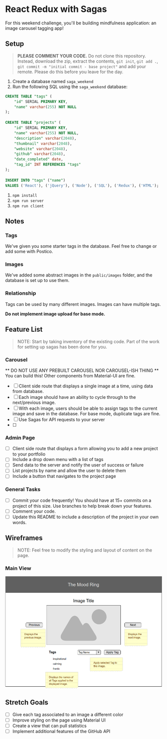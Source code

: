# React Redux with Sagas

For this weekend challenge, you'll be building mindfulness application: an image carousel tagging app!  

## Setup

> **PLEASE COMMENT YOUR CODE.** Do not clone this repository. Instead, download the zip, extract the contents, `git init`, `git add .`, `git commit -m "initial commit - base project"` and add your remote. Please do this before you leave for the day.

1. Create a database named `saga_weekend`
1. Run the following SQL using the `saga_weekend` database:

```SQL
CREATE TABLE "tags" (
    "id" SERIAL PRIMARY KEY,
    "name" varchar(255) NOT NULL
);

CREATE TABLE "projects" (
    "id" SERIAL PRIMARY KEY,
    "name" varchar(255) NOT NULL,
    "description" varchar(2048),
    "thumbnail" varchar(2048), 
    "website" varchar(2048),
    "github" varchar(2048),
    "date_completed" date,
    "tag_id" INT REFERENCES "tags"
);

INSERT INTO "tags" ("name") 
VALUES ('React'), ('jQuery'), ('Node'), ('SQL'), ('Redux'), ('HTML');
```

1. `npm install`
1. `npm run server`
1. `npm run client`

## Notes

### Tags

We've given you some starter tags in the database. Feel free to change or add some with Postico.
 
 ### Images
 We've added some abstract images in the `public/images` folder, and the database is set up to use them.

 ### Relationship
 Tags can be used by many different images.
 Images can have multiple tags.

 

**Do not implement image upload for base mode.**


## Feature List

> NOTE: Start by taking inventory of the existing code. Part of the work for setting up sagas has been done for you.


### Carousel

** DO NOT USE ANY PREBUILT CAROUSEL NOR CAROUSEL-ISH THING ** 
You can build this! Other components from Material-UI are fine.

- [ ] Client side route that displays a single image at a time, using data from database.
- [ ] Each image should have an ability to cycle through to the next/previous image. 
- [ ] With each image, users should be able to assign tags to the current image and save in the database. For base mode, duplicate tags are fine.
- [ ] Use Sagas for API requests to your server
- [ ] 

### Admin Page

- [ ] Client side route that displays a form allowing you to add a new project to your portfolio
- [ ] Include a drop down menu with a list of tags
- [ ] Send data to the server and notify the user of success or failure
- [ ] List projects by name and allow the user to delete them
- [ ] Include a button that navigates to the project page

### General Tasks

- [ ] Commit your code frequently! You should have at 15+ commits on a project of this size. Use branches to help break down your features.
- [ ] Comment your code.
- [ ] Update this README to include a description of the project in your own words.

## Wireframes

> NOTE: Feel free to modify the styling and layout of content on the page. 

### Main View

<img src="wireframes/carousel-page.png" width="800">


## Stretch Goals

- [ ] Give each tag associated to an image a different color
- [ ] Improve styling on the page using Material UI
- [ ] Create a view that can pull statistics 
- [ ] Implement additional features of the GitHub API
